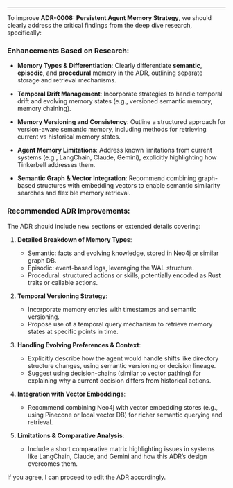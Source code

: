 ---

To improve **ADR-0008: Persistent Agent Memory Strategy**, we should clearly address the critical findings from the deep dive research, specifically:

### Enhancements Based on Research:

* **Memory Types & Differentiation**:
  Clearly differentiate **semantic**, **episodic**, and **procedural** memory in the ADR, outlining separate storage and retrieval mechanisms.

* **Temporal Drift Management**:
  Incorporate strategies to handle temporal drift and evolving memory states (e.g., versioned semantic memory, memory chaining).

* **Memory Versioning and Consistency**:
  Outline a structured approach for version-aware semantic memory, including methods for retrieving current vs historical memory states.

* **Agent Memory Limitations**:
  Address known limitations from current systems (e.g., LangChain, Claude, Gemini), explicitly highlighting how Tinkerbell addresses them.

* **Semantic Graph & Vector Integration**:
  Recommend combining graph-based structures with embedding vectors to enable semantic similarity searches and flexible memory retrieval.

### Recommended ADR Improvements:

The ADR should include new sections or extended details covering:

1. **Detailed Breakdown of Memory Types**:

    * Semantic: facts and evolving knowledge, stored in Neo4j or similar graph DB.
    * Episodic: event-based logs, leveraging the WAL structure.
    * Procedural: structured actions or skills, potentially encoded as Rust traits or callable actions.

2. **Temporal Versioning Strategy**:

    * Incorporate memory entries with timestamps and semantic versioning.
    * Propose use of a temporal query mechanism to retrieve memory states at specific points in time.

3. **Handling Evolving Preferences & Context**:

    * Explicitly describe how the agent would handle shifts like directory structure changes, using semantic versioning or decision lineage.
    * Suggest using decision-chains (similar to vector pathing) for explaining why a current decision differs from historical actions.

4. **Integration with Vector Embeddings**:

    * Recommend combining Neo4j with vector embedding stores (e.g., using Pinecone or local vector DB) for richer semantic querying and retrieval.

5. **Limitations & Comparative Analysis**:

    * Include a short comparative matrix highlighting issues in systems like LangChain, Claude, and Gemini and how this ADR’s design overcomes them.

If you agree, I can proceed to edit the ADR accordingly.
